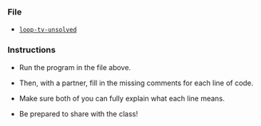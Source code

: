 ### File

* [`loop-tv-unsolved`](unsolved/loop_tv_unsolved.html)

### Instructions

* Run the program in the file above.

* Then, with a partner, fill in the missing comments for each line of code.

* Make sure both of you can fully explain what each line means.

* Be prepared to share with the class!